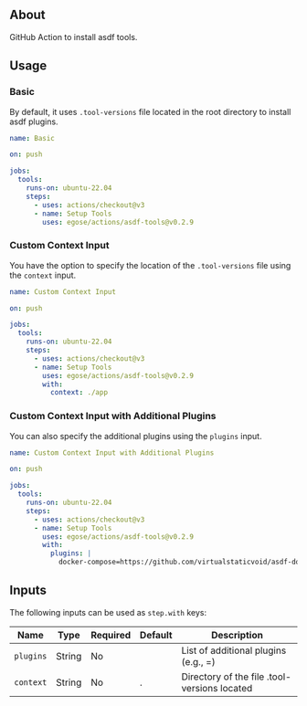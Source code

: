 ## About

GitHub Action to install asdf tools.

## Usage

### Basic

By default, it uses `.tool-versions` file located in the root directory to install asdf plugins.

```yaml
name: Basic

on: push

jobs:
  tools:
    runs-on: ubuntu-22.04
    steps:
      - uses: actions/checkout@v3
      - name: Setup Tools
        uses: egose/actions/asdf-tools@v0.2.9
```

### Custom Context Input

You have the option to specify the location of the `.tool-versions` file using the `context` input.

```yaml
name: Custom Context Input

on: push

jobs:
  tools:
    runs-on: ubuntu-22.04
    steps:
      - uses: actions/checkout@v3
      - name: Setup Tools
        uses: egose/actions/asdf-tools@v0.2.9
        with:
          context: ./app
```

### Custom Context Input with Additional Plugins

You can also specify the additional plugins using the `plugins` input.

```yaml
name: Custom Context Input with Additional Plugins

on: push

jobs:
  tools:
    runs-on: ubuntu-22.04
    steps:
      - uses: actions/checkout@v3
      - name: Setup Tools
        uses: egose/actions/asdf-tools@v0.2.9
        with:
          plugins: |
            docker-compose=https://github.com/virtualstaticvoid/asdf-docker-compose.git
```

## Inputs

The following inputs can be used as `step.with` keys:

| Name      | Type   | Required | Default | Description                                       |
| --------- | ------ | -------- | ------- | ------------------------------------------------- |
| `plugins` | String | No       |         | List of additional plugins (e.g., <plugin>=<url>) |
| `context` | String | No       | .       | Directory of the file .tool-versions located      |
